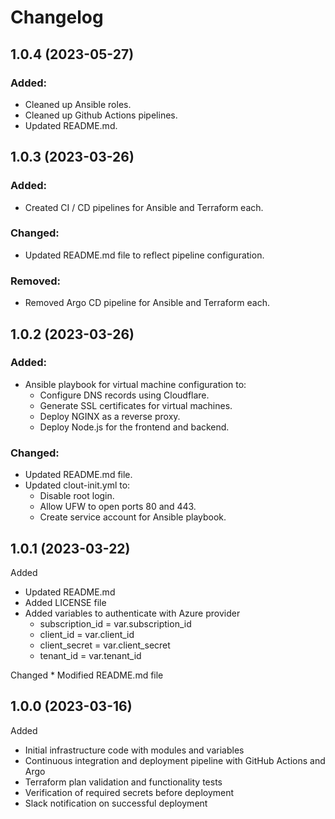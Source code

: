 # Changelog

## 1.0.4 (2023-05-27)
### Added:
* Cleaned up Ansible roles.
* Cleaned up Github Actions pipelines.
* Updated README.md.

## 1.0.3 (2023-03-26)
### Added:
* Created CI / CD pipelines for Ansible and Terraform each.

### Changed:
* Updated README.md file to reflect pipeline configuration.

### Removed:
* Removed Argo CD pipeline for Ansible and Terraform each.

## 1.0.2 (2023-03-26)
### Added:
* Ansible playbook for virtual machine configuration to:
    * Configure DNS records using Cloudflare.
    * Generate SSL certificates for virtual machines.
    * Deploy NGINX as a reverse proxy.
    * Deploy Node.js for the frontend and backend.

### Changed:
* Updated README.md file.
* Updated clout-init.yml to:
    * Disable root login.
    * Allow UFW to open ports 80 and 443.
    * Create service account for Ansible playbook.

## 1.0.1 (2023-03-22)
Added
* Updated README.md
* Added LICENSE file
* Added variables to authenticate with Azure provider
    * subscription_id = var.subscription_id
    * client_id       = var.client_id
    * client_secret   = var.client_secret
    * tenant_id       = var.tenant_id

Changed
    * Modified README.md file

## 1.0.0 (2023-03-16)
Added

* Initial infrastructure code with modules and variables
* Continuous integration and deployment pipeline with GitHub Actions and Argo
* Terraform plan validation and functionality tests
* Verification of required secrets before deployment
* Slack notification on successful deployment